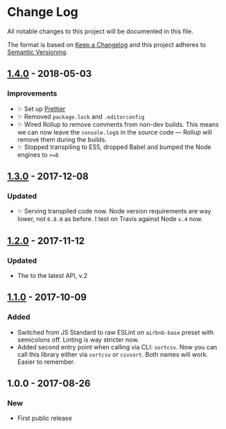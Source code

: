 # Change Log

All notable changes to this project will be documented in this file.

The format is based on [Keep a Changelog](http://keepachangelog.com/)
and this project adheres to [Semantic Versioning](http://semver.org/).

## [1.4.0] - 2018-05-03

### Improvements

* ✨ Set up [Prettier](https://prettier.io)
* ✨ Removed `package.lock` and `.editorconfig`
* ✨ Wired Rollup to remove comments from non-dev builds. This means we can now leave the `console.log`s in the source code — Rollup will remove them during the builds.
* ✨ Stopped transpiling to ES5, dropped Babel and bumped the Node engines to `>=8`

## [1.3.0] - 2017-12-08

### Updated

* ✨ Serving transpiled code now. Node version requirements are way lower, not `6.8.0` as before. I test on Travis against Node `v.4` now.

## [1.2.0] - 2017-11-12

### Updated

* The to the latest API, v.2

## [1.1.0] - 2017-10-09

### Added

* Switched from JS Standard to raw ESLint on `airbnb-base` preset with semicolons off. Linting is way stricter now.
* Added second entry point when calling via CLI: `sortcsv`. Now you can call this library either via `sortcsv` or `csvsort`. Both names will work. Easier to remember.

## 1.0.0 - 2017-08-26

### New

* First public release

[1.4.0]: https://github.com/codsen/csv-sort-cli/compare/v1.3.0...v1.4.0
[1.3.0]: https://github.com/codsen/csv-sort-cli/compare/v1.2.0...v1.3.0
[1.2.0]: https://github.com/codsen/csv-sort-cli/compare/v1.1.0...v1.2.0
[1.1.0]: https://github.com/codsen/csv-sort-cli/compare/v1.0.0...v1.1.0
